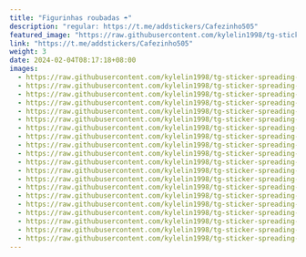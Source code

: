 ```yaml
---
title: "Figurinhas roubadas ☂️"
description: "regular: https://t.me/addstickers/Cafezinho505"
featured_image: "https://raw.githubusercontent.com/kylelin1998/tg-sticker-spreading-worldwide-images/main/img/a2901254-ac89-4c6d-83eb-0e75812208fe.jpg"
link: "https://t.me/addstickers/Cafezinho505"
weight: 3
date: 2024-02-04T08:17:18+08:00
images:
  - https://raw.githubusercontent.com/kylelin1998/tg-sticker-spreading-worldwide-images/main/img/a2901254-ac89-4c6d-83eb-0e75812208fe.jpg
  - https://raw.githubusercontent.com/kylelin1998/tg-sticker-spreading-worldwide-images/main/img/cb352982-604a-4b49-b1c4-e572d77c7f64.jpg
  - https://raw.githubusercontent.com/kylelin1998/tg-sticker-spreading-worldwide-images/main/img/c4ba92a6-cf3e-4b35-99db-3cc600fee8cb.jpg
  - https://raw.githubusercontent.com/kylelin1998/tg-sticker-spreading-worldwide-images/main/img/dcbc708b-13dc-472c-935b-5e8cef090fe7.jpg
  - https://raw.githubusercontent.com/kylelin1998/tg-sticker-spreading-worldwide-images/main/img/b86d622c-5630-41f7-a15f-b4b026f28866.jpg
  - https://raw.githubusercontent.com/kylelin1998/tg-sticker-spreading-worldwide-images/main/img/f7f18046-bad9-4d60-b589-91c8d9830b12.jpg
  - https://raw.githubusercontent.com/kylelin1998/tg-sticker-spreading-worldwide-images/main/img/25de39b9-382e-45a1-bb51-25fe23116672.jpg
  - https://raw.githubusercontent.com/kylelin1998/tg-sticker-spreading-worldwide-images/main/img/c60edc8a-9f5d-4b47-ad9c-f2e6bc918380.jpg
  - https://raw.githubusercontent.com/kylelin1998/tg-sticker-spreading-worldwide-images/main/img/8fdea289-697e-4422-92a5-7b715be8cf7d.jpg
  - https://raw.githubusercontent.com/kylelin1998/tg-sticker-spreading-worldwide-images/main/img/b0baa139-de11-40aa-b0a4-e588a9f593bd.jpg
  - https://raw.githubusercontent.com/kylelin1998/tg-sticker-spreading-worldwide-images/main/img/0595083a-a2ea-45bb-99a4-83f3bc5d64e0.jpg
  - https://raw.githubusercontent.com/kylelin1998/tg-sticker-spreading-worldwide-images/main/img/d06377f1-9b6b-4dfd-81c5-a5b7293e9f96.jpg
  - https://raw.githubusercontent.com/kylelin1998/tg-sticker-spreading-worldwide-images/main/img/53a9c047-8774-4ca3-a17d-bf8aee3ebed6.jpg
  - https://raw.githubusercontent.com/kylelin1998/tg-sticker-spreading-worldwide-images/main/img/8c8c314e-a546-4bb6-8b86-aa439c5f275a.jpg
  - https://raw.githubusercontent.com/kylelin1998/tg-sticker-spreading-worldwide-images/main/img/e7b8529c-9532-4243-97ae-b477a407059c.jpg
  - https://raw.githubusercontent.com/kylelin1998/tg-sticker-spreading-worldwide-images/main/img/9706c762-e1aa-42fb-be54-bb7a58e8d6d3.jpg
  - https://raw.githubusercontent.com/kylelin1998/tg-sticker-spreading-worldwide-images/main/img/8d5b928d-6482-4c1e-9c5f-3b0bbb6fe515.jpg
  - https://raw.githubusercontent.com/kylelin1998/tg-sticker-spreading-worldwide-images/main/img/ea4c1d3a-22d8-4870-a045-cd5aea7eed95.jpg
  - https://raw.githubusercontent.com/kylelin1998/tg-sticker-spreading-worldwide-images/main/img/77a034c0-da0b-4794-a50d-ee718a4f89e0.jpg
  - https://raw.githubusercontent.com/kylelin1998/tg-sticker-spreading-worldwide-images/main/img/0e86ffab-4659-48f1-bab0-54ae4e1d4751.jpg
---
```

